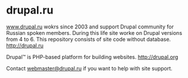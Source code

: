 drupal.ru
=========

www.drupal.ru wokrs since 2003 and support Drupal community for Russian spoken members.
During this life site worke on Drupal versions from 4 to 6. This repository consists of
site code without database. http://drupal.ru

Drupal™ is PHP-based platform for building websites. http://drupal.org

Contact webmaster@drupal.ru if you want to help with site support.
